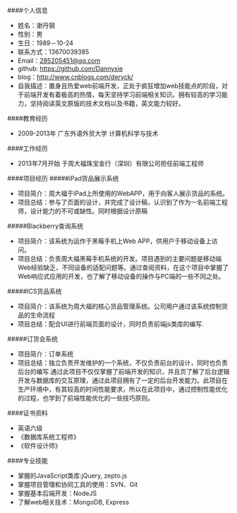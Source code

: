 ####个人信息
- 姓名：谢丹钢
- 性别：男
- 生日：1989－10-24
- 联系方式：13670039385
- Email：285205451@qq.com
- github: https://github.com/Dannyxie
- blog：http://www.cnblogs.com/deryck/
- 自我描述：置身且热爱web前端开发，正处于疯狂增加web技能点的阶段，对于前端开发有着极高的热情，每天坚持学习前端相关知识。拥有较高的学习能力，坚持阅读英文原版的技术文档以及书籍，英文能力较好。

####教育经历
- 2009-2013年     广东外语外贸大学     计算机科学与技术

####工作经历
- 2013年7月开始 于周大福珠宝金行（深圳）有限公司担任前端工程师

####项目经历
#####iPad货品展示系统
- 项目简介：周大福于iPad上所使用的WebAPP，用于向客人展示货品的系统。
- 项目总结：参与了页面的设计，并完成了设计稿，认识到了作为一名前端工程师，设计能力的不可或缺性。同时根据设计原稿

#####Blackberry查询系统
- 项目简介：该系统为运作于黑莓手机上Web APP，供用户于移动设备上访问。
- 项目总结：负责周大福黑莓手机系统的开发。项目遇到的主要问题是移动端Web经验缺乏，不同设备的适配问题等。通过查阅资料，在这个项目中掌握了Web响应式应用的开发，也了解了移动设备的操作与PC端的一些不同之处。

#####ICS货品系统
- 项目简介：该系统为周大福的核心货品管理系统。公司用户通过该系统控制货品的生命流程
- 项目总结：配合UI进行前端页面的设计，同时负责前端js类库的编写.

#####订货会系统
- 项目简介：订单系统
- 项目总结：独立负责开发维护的一个系统，不仅负责前台的设计，同时也负责后台的编写.通过此项目不仅仅掌握了前端开发的知识，并且页了解了后台逻辑开发与数据库的交互原理，通过此项目拥有了一定的后台开发能力。此项目在生产环境中，有其较高的时间性能要求，所以在此项目中，通过控制性能优化的过程，也学到了前端性能优化的一些技巧原则。

####证书资料
- 英语六级
- 《数据库系统工程师》
- 《软件设计师》

####专业技能
- 掌握的JavaScript类库:jQuery, zepto.js
- 掌握项目管理和协同工具的使用：SVN、Git
- 掌握基本后端开发：NodeJS
- 了解web相关技术：MongoDB, Express
